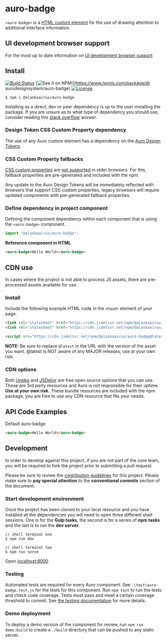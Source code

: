 # auro-badge

`<auro-badge>` is a [HTML custom element](https://developer.mozilla.org/en-US/docs/Web/Web_Components/Using_custom_elements) for the use of drawing attention to additional interface information.

## UI development browser support

For the most up to date information on [UI development browser support](https://auro.alaskaair.com/support/browsersSupport)

## Install

[![Build Status](https://img.shields.io/github/actions/workflow/status/AlaskaAirlines/auro-badge/testPublish.yml?style=for-the-badge)](https://github.com/AlaskaAirlines/auro-badge/actions/workflows/testPublish.yml)
[![See it on NPM!](https://img.shields.io/npm/v/@alaskaairux/auro-badge?style=for-the-badge&color=orange)](https://www.npmjs.com/package/@ aurodesignsystem/auro-badge)
[![License](https://img.shields.io/npm/l/@alaskaairux/auro-badge?color=blue&style=for-the-badge)](https://www.apache.org/licenses/LICENSE-2.0)

```shell
$ npm i @alaskaairux/auro-badge
```

Installing as a direct, dev or peer dependency is up to the user installing the package. If you are unsure as to what type of dependency you should use, consider reading this [stack overflow](https://stackoverflow.com/questions/18875674/whats-the-difference-between-dependencies-devdependencies-and-peerdependencies) answer.

### Design Token CSS Custom Property dependency

The use of any Auro custom element has a dependency on the [Auro Design Tokens](https://auro.alaskaair.com/getting-started/developers/design-tokens).

### CSS Custom Property fallbacks

[CSS custom properties](https://developer.mozilla.org/en-US/docs/Web/CSS/Using_CSS_custom_properties) are [not supported](https://auro.alaskaair.com/support/custom-properties) in older browsers. For this, fallback properties are pre-generated and included with the npm.

Any update to the Auro Design Tokens will be immediately reflected with browsers that support CSS custom properties, legacy browsers will require updated components with pre-generated fallback properties.

### Define dependency in project component

Defining the component dependency within each component that is using the `<auro-badge>` component.

```javascript
import "@alaskaairux/auro-badge";
```

**Reference component in HTML**

```html
<auro-badge>Hello World</auro-badge>
```

## CDN use

In cases where the project is not able to process JS assets, there are pre-processed assets available for use.

### Install

Include the following example HTML code in the `<head>` element of your page.

```html
<link rel="stylesheet" href="https://cdn.jsdelivr.net/npm/@alaskaairux/design-tokens@latest/dist/tokens/CSSCustomProperties.css" />
<link rel="stylesheet" href="https://cdn.jsdelivr.net/npm/@alaskaairux/webcorestylesheets@latest/dist/bundled/essentials.css" />

<script src="https://cdn.jsdelivr.net/npm/@alaskaairux/auro-badge@latest/dist/auro-badge__bundled.js" type="module"></script>
```

**NOTE:** Be sure to replace `@latest` in the URL with the version of the asset you want. @latest is NOT aware of any MAJOR releases, use at your own risk.

### CDN options

Both [Unpkg](https://www.unpkg.com/) and [JSDelivr](https://www.jsdelivr.com/) are free open source options that you can use. These are 3rd party resources and Auro is not responsible for their uptime. **Use at your own risk.** These bundle resources are included with the npm package, you are free to use any CDN resource that fits your needs.

## API Code Examples

Default auro-badge

```html
<auro-badge>Hello World</auro-badge>
```

## Development

In order to develop against this project, if you are not part of the core team, you will be required to fork the project prior to submitting a pull request.

Please be sure to review the [contribution guidelines](https://auro.alaskaair.com/getting-started/developers/contributing) for this project. Please make sure to **pay special attention** to the **conventional commits** section of the document.

### Start development environment

Once the project has been cloned to your local resource and you have installed all the dependencies you will need to open three different shell sessions. One is for the **Gulp tasks**, the second is for a series of **npm tasks** and the last is to run the **dev server**.

```shell
// shell terminal one
$ npm run dev

// shell terminal two
$ npm run serve
```

Open [localhost:8000](http://localhost:8000/)

### Testing
Automated tests are required for every Auro component. See `.\test\auro-badge.test.js` for the tests for this component. Run `npm test` to run the tests and check code coverage. Tests must pass and meet a certain coverage threshold to commit. See [the testing documentation](https://auro.alaskaair.com/support/tests) for more details.

### Demo deployment

To deploy a demo version of the component for review, run `npm run demo:build` to create a `./build` directory that can be pushed to any static server.
